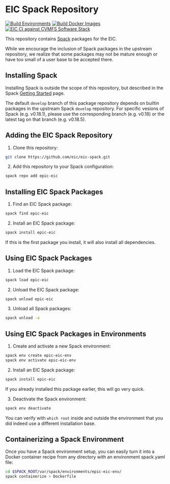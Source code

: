 # EIC Spack Repository

[![Build Environments](https://github.com/eic/eic-spack/workflows/Build%20Environments/badge.svg)](https://github.com/eic/eic-spack/actions?query=workflow%3A%22Build+Environments%22)
[![Build Docker Images](https://github.com/eic/eic-spack-docker/workflows/Build%20Docker%20Images/badge.svg)](https://github.com/eic/eic-spack-docker/actions?query=workflow%3A%22Build+Docker+Images%22)
[![EIC CI against CVMFS Software Stack](https://github.com/eic/eic-spack-cvmfs-tests/workflows/EIC%20CI%20against%20CVMFS%20Software%20Stack/badge.svg)](https://github.com/eic/eic-spack-cvmfs-tests/actions?query=workflow%3A%22EIC+CI+against+CVMFS+Software+Stack%22)

This repository contains [Spack](https://spack.readthedocs.io/en/latest/index.html) packages for the EIC.

While we encourage the inclusion of Spack packages in the upstream repository, we realize that some packages may not be mature enough or have too small of a user base to be accepted there.

## Installing Spack

Installing Spack is outside the scope of this repository, but described in the Spack [Getting Started](https://spack.readthedocs.io/en/latest/getting_started.html) page.

The default `develop` branch of this package repository depends on builtin packages in the upstream Spack `develop` repository. For specific vesions of Spack (e.g. v0.18.1), please use the corresponding branch (e.g. v0.18) or the latest tag on that branch (e.g. v0.18.5).

## Adding the EIC Spack Repository

1. Clone this repository:
```sh
git clone https://github.com/eic/eic-spack.git
```

2. Add this repository to your Spack configuration:
```sh
spack repo add epic-eic
```

## Installing EIC Spack Packages

1. Find an EIC Spack package:
```sh
spack find epic-eic
```

2. Install an EIC Spack package:
```sh
spack install epic-eic
```
If this is the first package you install, it will also install all dependencies.

## Using EIC Spack Packages

1. Load the EIC Spack package:
```sh
spack load epic-eic
```

2. Unload the EIC Spack package:
```sh
spack unload epic-eic
```

3. Unload all Spack packages:
```sh
spack unload -a
```

## Using EIC Spack Packages in Environments

1. Create and activate a new Spack environment:
```sh
spack env create epic-eic-env
spack env activate epic-eic-env
```

2. Install an EIC Spack package:
```sh
spack install epic-eic
```
If you already installed this package earlier, this will go very quick.

3. Deactivate the Spack environment:
```sh
spack env deactivate
```
You can verify with `which root` inside and outside the environment that you did indeed use a different installation base.

## Containerizing a Spack Environment

Once you have a Spack environment setup, you can easily turn it into a Docker container recipe from any directory with an environment spack.yaml file:
```sh
cd $SPACK_ROOT/var/spack/environments/epic-eic-env/
spack containerize > Dockerfile
```
